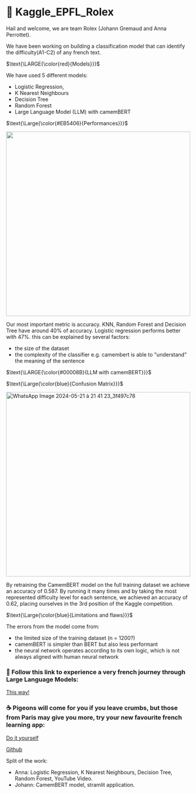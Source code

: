 # 👋 Kaggle_EPFL_Rolex
Hail and welcome, we are team Rolex (Johann Gremaud and Anna Perrottet).

We have been working on building a classification model that can identify the difficulty(A1-C2) of any french text. 

$\text{\LARGE{\color{red}{Models}}}$

We have used 5 different models: 
- Logistic Regression, 
- K Nearest Neighbours
- Decision Tree
- Random Forest
- Large Language Model (LLM) with camemBERT

$\text{\Large{\color{#EB5406}{Performances}}}$

<img src = "https://github.com/flyingplatypuss/Kaggle-EPFL-Rolex/assets/146196573/ef66f7f3-9ab0-4df9-babe-fbc918cd69a2" width = "500" height="auto"/>

Our most important metric is accuracy. KNN, Random Forest and Decision Tree have around 40% of accuracy. Logistic regression performs better with 47%. 
this can be explained by several factors: 
- the size of the dataset
- the complexity of the classifier e.g. camembert is able to "understand" the meaning of the sentence
  
$\text{\LARGE{\color{#00008B}{LLM with camemBERT}}}$

$\text{\Large{\color{blue}{Confusion Matrix}}}$

<img src="https://github.com/flyingplatypuss/Kaggle-EPFL-Rolex/assets/146196573/0261567a-3c97-43e5-b169-d3e865d11d8c" alt="WhatsApp Image 2024-05-21 à 21 41 23_3f497c78" width="500" height="auto"/>

By retraining the CamemBERT model on the full training dataset we achieve an accuracy of 0.587. By running it many times and by taking the most represented difficulty level for each sentence, we achieved an accuracy of 0.62, placing ourselves in the 3rd position of the Kaggle competition.

$\text{\Large{\color{blue}{Limitations and flaws}}}$

The errors from the model come from:
- the limited size of the training dataset (n = 1200?)
- camemBERT is simpler than BERT but also less performant
- the neural network operates according to its own logic, which is not always aligned with human neural network



### 🥐 Follow this link to experience a very french journey through Large Language Models:
[This way!](https://youtu.be/xTXCNCszG50)

### ☕ Pigeons will come for you if you leave crumbs, but those from Paris may give you more, try your new favourite french learning app:
[Do it yourself](https://pigeons-and-crumbs.streamlit.app/)

[Github](https://pigeons-and-crumbs.streamlit.app/)

Split of the work: 
- Anna: Logistic Regression, K Nearest Neighbours, Decision Tree, Random Forest, YouTube Video.
- Johann: CamemBERT model, stramlit application.


